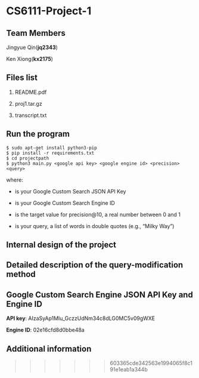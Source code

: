 # CS6111-Project-1
## Team Members

Jingyue Qin(**jq2343**)

Ken Xiong(**kx2175**)

## Files list

1. README.pdf

2. proj1.tar.gz

3. transcript.txt

## Run the program

```
$ sudo apt-get install python3-pip
$ pip install -r requirements.txt
$ cd projectpath
$ python3 main.py <google api key> <google engine id> <precision> <query>
```

where:

- <google api key> is your Google Custom Search JSON API Key 

- <google engine id> is your Google Custom Search Engine ID 
- <precision> is the target value for precision@10, a real number between 0 and 1
- <query> is your query, a list of words in double quotes (e.g., “Milky Way”)



## Internal design of the project



## Detailed description of the query-modification method



## Google Custom Search Engine JSON API Key and Engine ID

**API key**: AIzaSyAp1Mlu_GczzUdNm34c8dLG0MC5v09gWXE

**Engine ID**: 02e16cfd8d0bbe48a



## Additional information
>>>>>>> 603365cde342563e1994065f8c191e1eab1a344b

